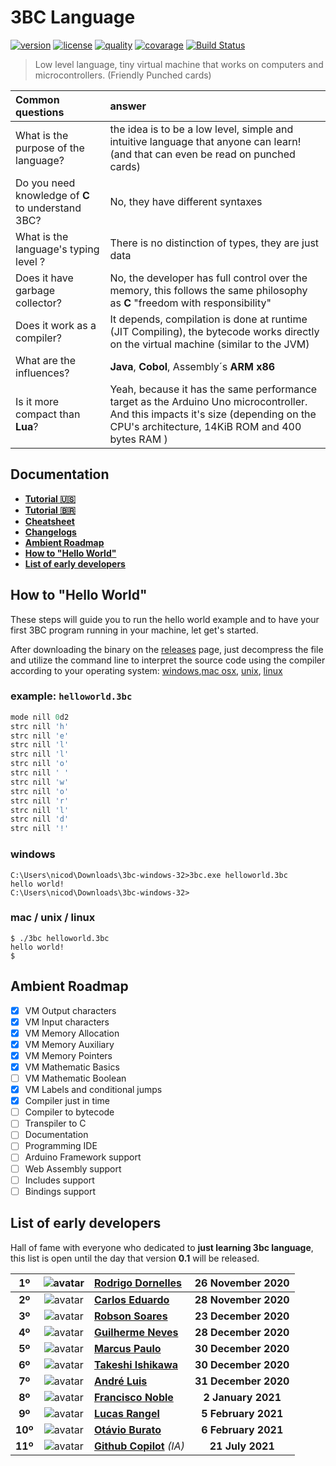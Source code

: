3BC Language
============
[![version](https://img.shields.io/github/v/release/rodrigodornelles/3bc-lang?sort=semver)](https://github.com/RodrigoDornelles/3bc-lang/releases)
[![license](https://img.shields.io/github/license/rodrigodornelles/3bc-lang)](https://github.com/RodrigoDornelles/3bc-lang/blob/master/LICENSE.txt) 
[![quality](https://app.codacy.com/project/badge/Grade/10888eee2fbc460b8ddb7476b0aceb23)](https://www.codacy.com/gh/RodrigoDornelles/3bc-lang/dashboard?utm_source=github.com&amp;utm_medium=referral&amp;utm_content=RodrigoDornelles/3bc-lang&amp;utm_campaign=Badge_Grade)
[![covarage](https://codecov.io/gh/RodrigoDornelles/3bc-lang/branch/master/graph/badge.svg?token=FS152PL31C)](https://codecov.io/gh/RodrigoDornelles/3bc-lang)
[![Build Status](https://travis-ci.com/RodrigoDornelles/3bc-lang.svg?branch=master)](https://travis-ci.com/RodrigoDornelles/3bc-lang)

> Low level language, tiny virtual machine that works on computers and microcontrollers. (Friendly Punched cards)

| Common questions | answer |
| :--------------- | :----- |
| What is the purpose of the language? | the idea is to be a low level, simple and intuitive language that anyone can learn! (and that can even be read on punched cards) |
| Do you need knowledge of **C** to understand 3BC? | No, they have different syntaxes |
| What is the language's typing level ? | There is no distinction of types, they are just data |
| Does it have garbage collector? | No, the developer has full control over the memory, this follows the same philosophy as **C** "freedom with responsibility" |
| Does it work as a compiler? | It depends, compilation is done at runtime (JIT Compiling), the bytecode works directly on the virtual machine (similar to the JVM) |
| What are the influences? | **Java**, **Cobol**, Assembly´s **ARM** **x86** |
| Is it more compact than **Lua**? | Yeah, because it has the same performance target as the Arduino Uno microcontroller. And this impacts it's size (depending on the CPU's architecture, 14KiB ROM and 400 bytes RAM ) |

## Documentation ##

* **[Tutorial :us:](docs/tutorial-en-us.md)**
* **[Tutorial :brazil:](docs/tutorial-pt-br.md)**
* **[Cheatsheet](docs/cheatsheet.md)**
* **[Changelogs](docs/changelogs.md)**
* **[Ambient Roadmap](#ambient-roadmap)**
* **[How to "Hello World"](#how-to-hello-world)**
* **[List of early developers](#list-of-early-developers)**

## How to "Hello World" ##

These steps will guide you to run the hello world example and to have your first 3BC program running in your machine, let get's started.

After downloading the binary on the [releases](#https://github.com/RodrigoDornelles/3bc-lang/releases) page, just decompress the file and utilize the command line to interpret the source code using the compiler according to your operating system: [windows](#windows),[mac osx](#mac--unix--linux), [unix](#mac--unix--linux), [linux](#mac--unix--linux)

### example: `helloworld.3bc` ###

```RUBY
mode nill 0d2
strc nill 'h'
strc nill 'e'
strc nill 'l'
strc nill 'l'
strc nill 'o'
strc nill ' '
strc nill 'w'
strc nill 'o'
strc nill 'r'
strc nill 'l'
strc nill 'd'
strc nill '!'
```

### windows ###

```
C:\Users\nicod\Downloads\3bc-windows-32>3bc.exe helloworld.3bc
hello world!
C:\Users\nicod\Downloads\3bc-windows-32>
```

### mac / unix / linux ###

```
$ ./3bc helloworld.3bc
hello world!
$
```

## Ambient Roadmap ##

 - [X] VM Output characters
 - [X] VM Input characters
 - [X] VM Memory Allocation 
 - [X] VM Memory Auxiliary
 - [X] VM Memory Pointers
 - [X] VM Mathematic Basics
 - [ ] VM Mathematic Boolean
 - [X] VM Labels and conditional jumps
 - [X] Compiler just in time
 - [ ] Compiler to bytecode
 - [ ] Transpiler to C
 - [ ] Documentation
 - [ ] Programming IDE
 - [ ] Arduino Framework support
 - [ ] Web Assembly support
 - [ ] Includes support
 - [ ] Bindings support

## List of early developers ##

Hall of fame with everyone who dedicated to **just learning 3bc language**, this list is open until the day that version **0.1** will be released.

| **1º** | ![avatar](https://avatars.githubusercontent.com/rodrigodornelles?size=32) | **[Rodrigo Dornelles](https://github.com/rodrigodornelles)** | **26 November 2020** |
| :-: | :-: | :-- | :--: |
| **2º** | ![avatar](https://avatars.githubusercontent.com/kadu?size=32) | **[Carlos Eduardo](https://github.com/kadu)** | **28 November 2020** |
| **3º** |  ![avatar](https://avatars.githubusercontent.com/robsondrs?size=32) | **[Robson Soares](https://github.com/robsondrs)** | **23 December 2020** |
| **4º** |  ![avatar](https://avatars.githubusercontent.com/gnevesdev?size=32) | **[Guilherme Neves](https://github.com/gnevesdev)** | **28 December 2020** |
| **5º** |  ![avatar](https://avatars.githubusercontent.com/marcusmmmz?size=32) | **[Marcus Paulo](https://github.com/marcusmmmz)** | **30 December 2020** |
| **6º** |  ![avatar](https://avatars.githubusercontent.com/keshizin?size=32) | **[Takeshi Ishikawa](https://github.com/keshizin)** | **30 December 2020** |
| **7º** |  ![avatar](https://avatars.githubusercontent.com/andreluispy?size=32) | **[André Luis](https://github.com/andreluispy)** | **31 December 2020** |
| **8º** |  ![avatar](https://avatars.githubusercontent.com/guridev?size=32) | **[Francisco Noble](https://github.com/guridev)** | **2 January 2021** |
| **9º** |  ![avatar](https://avatars.githubusercontent.com/lrv-dev?size=32) | **[Lucas Rangel](https://github.com/lrv-dev)** | **5 February 2021** |
| **10º** |  ![avatar](https://avatars.githubusercontent.com/otavio-burato?size=32) | **[Otávio Burato](https://github.com/otavio-burato)** | **6 February 2021** |
| **11º** |  ![avatar](https://avatars.githubusercontent.com/github?size=32) | **[Github Copilot](https://copilot.github.com/)** _(IA)_ | **21 July 2021** |
